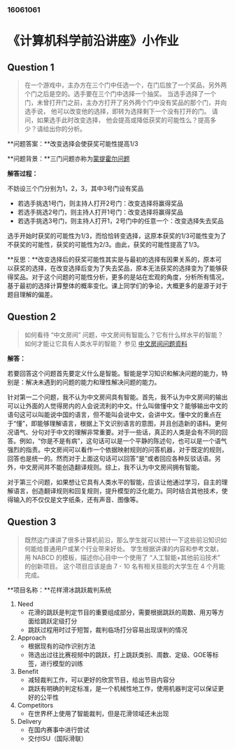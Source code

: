 ### 16061061



# 《计算机科学前沿讲座》小作业

## Question 1

> 在一个游戏中，主办方在三个门中任选一个，在门后放了一个奖品，另外两个门之后是空的。选手要在三个门中选择一个抽奖。 当选手选择了一个门，未曾打开门之前，主办方打开了另外两个门中没有奖品的那个门，并向选手说， 他可以改变他的选择，即转为选择剩下一个没有打开的门。 请问，如果选手此时改变选择， 他会提高或降低获奖的可能性么？提高多少？请给出你的分析。 

**问题答案：**改变选择会使获奖可能性提高1/3

**问题背景：**三门问题亦称为[蒙提霍尔问题](https://baike.baidu.com/item/%E8%92%99%E6%8F%90%E9%9C%8D%E5%B0%94%E9%97%AE%E9%A2%98/10946045)

**解答过程：**

不妨设三个门分别为1，2，3，其中3号门设有奖品

* 若选手挑选1号门，则主持人打开2号门：改变选择将赢得奖品
* 若选手挑选2号门，则主持人打开1号门：改变选择将赢得奖品
* 若选手挑选3号门，则主持人打开1，2号门中的任意一个：改变选择失去奖品

选手开始时获奖的可能性为1/3，而恰恰转变选择，这原本获奖的1/3可能性变为了不获奖的可能性，获奖的可能性为2/3。由此，获奖的可能性提高了1/3。

**反思：**改变选择后的获奖可能性其实是与最初的选择有因果关系的，原本可以获奖的选择，在改变选择后变为了失去奖品，原本无法获奖的选择变为了能够获得奖品。对于这个问题的可能性分析，更多的是站在宏观的角度，分析所有情况，基于最初的选择计算整体的概率变化。课上同学们的争论，大概更多的是源于对于题目理解的偏差。



## Question 2

> 如何看待 “中文房间” 问题，中文房间有智能么？它有什么样水平的智能？如何才能让它具有人类水平的智能？ 参见 [中文房间问题资料](https://www.bing.com/search?setmkt=zh-CN&q=%E4%B8%AD%E6%96%87%E6%88%BF%E9%97%B4+%E9%97%AE%E9%A2%98)

**解答：**

​	若要回答这个问题首先要定义什么是智能。智能是学习知识和解决问题的能力，特别是：解决未遇到的问题的能力和理性解决问题的能力。

​	针对第一二个问题，我不认为中文房间具有智能。首先，我不认为中文房间的输出可以让外面的人觉得房内的人会说流利的中文。什么叫做懂中文？能够输出中文的语句这可以叫能说中国的语言，但不能叫会说中文，会讲中文。懂中文的重点在于“懂”，即能够理解语言，根据上下文识别语言的意图，并且创造新的语料。更何况语气、分句对于中文的理解非常重要。对于一些话，真正的人类是会有不同的回答。例如，“你是不是有病”，这句话可以是一个平静的陈述句，也可以是一个语气强烈的指责。中文房间可以看作一个依据映射规则的问答机器，对于既定的规则，回答也是统一的。然而对于上面这句话可以回答“是”或者回应各种反驳话语。另外，中文房间并不能创造翻译规则。综上，我不认为中文房间拥有智能。

​	对于第三个问题，如果想让它具有人类水平的智能，应该让他通过学习，自主的理解语言，创造翻译规则和回复规则，提升模型的泛化能力。同时结合其他技术，使得输入的不仅仅是文字纸条，还有声音、图像等。



## Question 3

> 既然这门课讲了很多计算机前沿，那么学生就可以预计一下这些前沿知识如何能给普通用户或某个行业带来好处。 学生根据讲课的内容和参考文献，用 NABCD 的模板，描述你心目中一个使用了 “人工智能+其他前沿技术” 的创新项目。 这个项目应该是由 7 - 10 名有相关技能的大学生在 4 个月能完成。

**项目名称：**花样滑冰跳跃裁判系统

1. Need
   * 花滑的跳跃是判定节目的重要组成部分，需要根据跳跃的周数、用刃等方面给跳跃定级打分
   * 跳跃过程用时过于短暂，裁判临场打分容易出现误判的情况
2. Approach
   * 根据现有的动作识别方法
   * 筛选出过往比赛视频中的跳跃，打上跳跃类别、周数、定级、GOE等标签，进行模型的训练
3. Benefit
   * 减轻裁判工作，可以更好的欣赏节目，给出节目内容分
   * 跳跃有明确的判定标准，是一个机械性地工作，使用机器判定可以保证更好的公平性
4. Competitors
   * 在世界杯上使用了智能裁判，但是花滑领域还未出现
5. Delivery
   * 在国内赛事中进行尝试
   * 交付ISU（国际滑联）